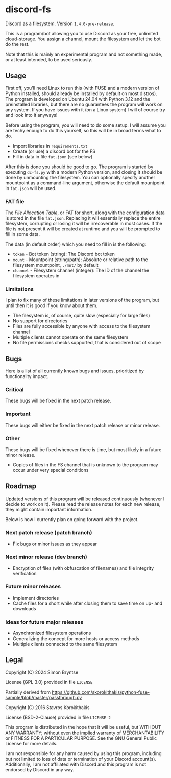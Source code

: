 # discord-fs
Discord as a filesystem.
Version `1.4.0-pre-release`.

This is a program/bot allowing you to use Discord as your free, unlimited cloud-storage.
You assign a channel, mount the filesystem and let the bot do the rest.

Note that this is mainly an experimental program and not something made, or at least intended, to be used seriously.

## Usage
First off, you'll need Linux to run this (with FUSE and a modern version of Python installed, should already be installed by default on most distros).
The program is developed on Ubuntu 24.04 with Python 3.12 and the preinstalled libraries, but there are no guarantees the program will work on any system.
If you have issues with it (on a Linux system) I will of course try and look into it anyways!

Before using the program, you will need to do some setup.
I will assume you are techy enough to do this yourself, so this will be in broad terms what to do.
- Import libraries in `requirements.txt`
- Create (or use) a discord bot for the FS
- Fill in data in file `fat.json` (see below)

After this is done you should be good to go.
The program is started by executing `dc-fs.py` with a modern Python version, and closing it should be done by unmounting the filesystem.
You can optionally specify another mountpoint as a command-line argument, otherwise the default mountpoint in `fat.json` will be used.

### FAT file
The _File Allocation Table_, or FAT for short, along with the configuration data is stored in the file `fat.json`.
Replacing it will essentially replace the entire filesystem, corrupting or losing it will be irrecoverable in most cases.
If the file is not present it will be created at runtime and you will be prompted to fill in some data.

The data (in default order) which you need to fill in is the following:
- `token` - Bot token (string): The Discord bot token
- `mount` - Mountpoint (string/path): Absolute or relative path to the filesystem mountpoint, `./mnt/` by default
- `channel` - Filesystem channel (integer): The ID of the channel the filesystem operates in

### Limitations
I plan to fix many of these limitations in later versions of the program, but until then it is good if you know about them.
- The filesystem is, of course, quite slow (especially for large files)
- No support for directories
- Files are fully accessible by anyone with access to the filesystem channel
- Multiple clients cannot operate on the same filesystem
- No file permissions checks supported, that is considered out of scope

## Bugs
Here is a list of all currently known bugs and issues, prioritized by functionality impact.

### Critical
These bugs will be fixed in the next patch release.

### Important
These bugs will either be fixed in the next patch release or minor release.

### Other
These bugs will be fixed whenever there is time, but most likely in a future minor release.
- Copies of files in the FS channel that is unknown to the program may occur under very special conditions

## Roadmap
Updated versions of this program will be released continuously (whenever I decide to work on it).
Please read the release notes for each new release, they might contain important information.

Below is how I currently plan on going forward with the project.

### Next patch release (patch branch)
- Fix bugs or minor issues as they appear

### Next minor release (dev branch)
- Encryption of files (with obfuscation of filenames) and file integrity verification

### Future minor releases
- Implement directories
- Cache files for a short while after closing them to save time on up- and downloads

### Ideas for future major releases
- Asynchronized filesystem operations
- Generalizing the concept for more hosts or access methods
- Multiple clients connected to the same filesystem

## Legal
Copyright (C) 2024 Simon Bryntse

License (GPL 3.0) provided in file `LICENSE`

Partially derived from https://github.com/skorokithakis/python-fuse-sample/blob/master/passthrough.py

Copyright (C) 2016 Stavros Korokithakis

License (BSD-2-Clause) provided in file `LICENSE-2`

This program is distributed in the hope that it will be useful, but WITHOUT ANY WARRANTY;
without even the implied warranty of MERCHANTABILITY or FITNESS FOR A PARTICULAR PURPOSE.
See the GNU General Public License for more details.

I am not responsible for any harm caused by using this program, including but not limited to loss of data or termination of your Discord account(s).
Additionally, I am not affiliated with Discord and this program is not endorsed by Discord in any way.
